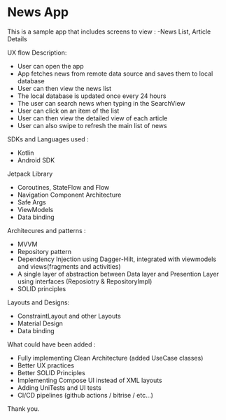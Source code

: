 # News App

This is a sample app that includes screens to view : -News List, Article Details

UX flow Description:
  - User can open the app
  - App fetches news from remote data source and saves them to local database 
  - User can then view the news list
  - The local database is updated once every 24 hours
  - The user can search news when typing in the SearchView
  - User can click on an item of the list
  - User can then view the detailed view of each article
  - User can also swipe to refresh the main list of news


SDKs and Languages used :
- Kotlin
- Android SDK

Jetpack Library
- Coroutines, StateFlow and Flow
- Navigation Component Architecture
- Safe Args
- ViewModels
- Data binding

Architecures and patterns :
- MVVM
- Repository pattern
- Dependency Injection using Dagger-Hilt, integrated with viewmodels and views(fragments and activities)
- A  single layer of abstraction between Data layer and Presention Layer using interfaces (Reposiotry & RepositoryImpl)
- SOLID principles

Layouts and Designs:
- ConstraintLayout and other Layouts
- Material Design
- Data binding


What could have been added :
- Fully implementing Clean Architecture (added UseCase classes)
- Better UX practices
- Better SOLID Principles
- Implementing Compose UI instead of XML layouts
- Adding UniTests and UI tests
- CI/CD pipelines (github actions / bitrise / etc...)

Thank you.
